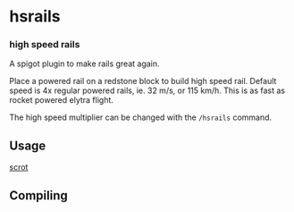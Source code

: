 # hsrails
### high speed rails

A spigot plugin to make rails great again.

Place a powered rail on a redstone block to build high speed rail.
Default speed is 4x regular powered rails, ie. 32 m/s, or 115 km/h. This is as fast as rocket powered elytra flight.

The high speed multiplier can be changed with the `/hsrails` command.

## Usage
[scrot](https://www.github.com/ergor/hsrails/scrots/scrot.png)

## Compiling

